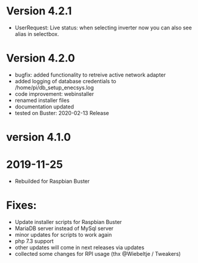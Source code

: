 # Version 4.2.1
- UserRequest: Live status: when selecting inverter now you can also see alias in selectbox.

# Version 4.2.0
- bugfix: added functionality to retreive active network adapter
- added logging of database credentials to /home/pi/db_setup_enecsys.log
- code improvement: webinstaller
- renamed installer files
- documentation updated
- tested on Buster: 2020-02-13 Release


# version 4.1.0
# 2019-11-25
* Rebuilded for Raspbian Buster

# Fixes:
* Update installer scripts for Raspbian Buster
* MariaDB server instead of MySql server
* minor updates for scripts to work again
* php 7.3 support
* other updates will come in next releases via updates
* collected some changes for RPI usage (thx @Wiebeltje / Tweakers)